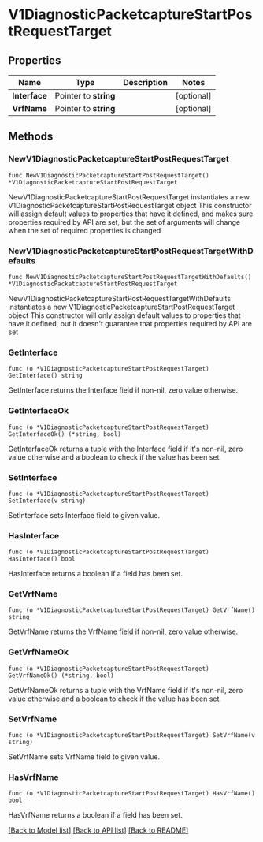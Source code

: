# V1DiagnosticPacketcaptureStartPostRequestTarget

## Properties

Name | Type | Description | Notes
------------ | ------------- | ------------- | -------------
**Interface** | Pointer to **string** |  | [optional] 
**VrfName** | Pointer to **string** |  | [optional] 

## Methods

### NewV1DiagnosticPacketcaptureStartPostRequestTarget

`func NewV1DiagnosticPacketcaptureStartPostRequestTarget() *V1DiagnosticPacketcaptureStartPostRequestTarget`

NewV1DiagnosticPacketcaptureStartPostRequestTarget instantiates a new V1DiagnosticPacketcaptureStartPostRequestTarget object
This constructor will assign default values to properties that have it defined,
and makes sure properties required by API are set, but the set of arguments
will change when the set of required properties is changed

### NewV1DiagnosticPacketcaptureStartPostRequestTargetWithDefaults

`func NewV1DiagnosticPacketcaptureStartPostRequestTargetWithDefaults() *V1DiagnosticPacketcaptureStartPostRequestTarget`

NewV1DiagnosticPacketcaptureStartPostRequestTargetWithDefaults instantiates a new V1DiagnosticPacketcaptureStartPostRequestTarget object
This constructor will only assign default values to properties that have it defined,
but it doesn't guarantee that properties required by API are set

### GetInterface

`func (o *V1DiagnosticPacketcaptureStartPostRequestTarget) GetInterface() string`

GetInterface returns the Interface field if non-nil, zero value otherwise.

### GetInterfaceOk

`func (o *V1DiagnosticPacketcaptureStartPostRequestTarget) GetInterfaceOk() (*string, bool)`

GetInterfaceOk returns a tuple with the Interface field if it's non-nil, zero value otherwise
and a boolean to check if the value has been set.

### SetInterface

`func (o *V1DiagnosticPacketcaptureStartPostRequestTarget) SetInterface(v string)`

SetInterface sets Interface field to given value.

### HasInterface

`func (o *V1DiagnosticPacketcaptureStartPostRequestTarget) HasInterface() bool`

HasInterface returns a boolean if a field has been set.

### GetVrfName

`func (o *V1DiagnosticPacketcaptureStartPostRequestTarget) GetVrfName() string`

GetVrfName returns the VrfName field if non-nil, zero value otherwise.

### GetVrfNameOk

`func (o *V1DiagnosticPacketcaptureStartPostRequestTarget) GetVrfNameOk() (*string, bool)`

GetVrfNameOk returns a tuple with the VrfName field if it's non-nil, zero value otherwise
and a boolean to check if the value has been set.

### SetVrfName

`func (o *V1DiagnosticPacketcaptureStartPostRequestTarget) SetVrfName(v string)`

SetVrfName sets VrfName field to given value.

### HasVrfName

`func (o *V1DiagnosticPacketcaptureStartPostRequestTarget) HasVrfName() bool`

HasVrfName returns a boolean if a field has been set.


[[Back to Model list]](../README.md#documentation-for-models) [[Back to API list]](../README.md#documentation-for-api-endpoints) [[Back to README]](../README.md)


